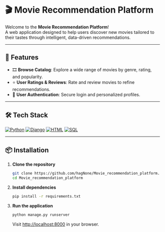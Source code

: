 # 🎬 Movie Recommendation Platform

Welcome to the **Movie Recommendation Platform**!  
A web application designed to help users discover new movies tailored to their tastes through intelligent, data-driven recommendations.

---

## 🚀 Features

- 🎞️ **Browse Catalog**: Explore a wide range of movies by genre, rating, and popularity.
- ⭐ **User Ratings & Reviews**: Rate and review movies to refine recommendations.
- 👤 **User Authentication**: Secure login and personalized profiles.

---

## 🛠️ Tech Stack

[![Python](https://img.shields.io/badge/Python-3776AB?logo=python&logoColor=white)](https://www.python.org/)
[![Django](https://img.shields.io/badge/Django-092E20?logo=django&logoColor=white)](https://www.djangoproject.com/)
[![HTML](https://img.shields.io/badge/HTML-239120?logo=html5&logoColor=white)](https://developer.mozilla.org/en-US/docs/Web/HTML)
[![SQL](https://img.shields.io/badge/SQL-025E8C?logo=postgresql&logoColor=white)]()


---

## 📦 Installation

1. **Clone the repository**
    ```bash
    git clone https://github.com/hagNone/Movie_recommendation_platform.git
    cd Movie_recommendation_platform
    ```

2. **Install dependencies**
    ```bash
    pip install -r requirements.txt
    ```

3. **Run the application**
    ```bash
    python manage.py runserver
    ```
    Visit [http://localhost:8000](http://localhost:8000) in your browser.

